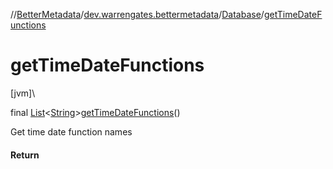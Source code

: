 //[BetterMetadata](../../../index.md)/[dev.warrengates.bettermetadata](../index.md)/[Database](index.md)/[getTimeDateFunctions](get-time-date-functions.md)

# getTimeDateFunctions

[jvm]\

final [List](https://docs.oracle.com/javase/8/docs/api/java/util/List.html)&lt;[String](https://docs.oracle.com/javase/8/docs/api/java/lang/String.html)&gt;[getTimeDateFunctions](get-time-date-functions.md)()

Get time date function names

#### Return

